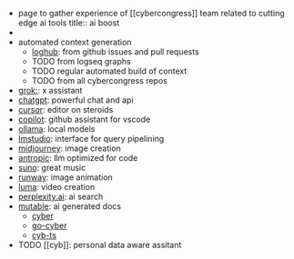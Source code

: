 - page to gather experience of [[cybercongress]] team related to cutting edge ai tools
  title:: ai boost
-
- automated context generation
	- [loghub](https://github.com/mastercyb/loghub): from github issues and pull requests
	- TODO from logseq graphs
	- TODO regular automated build of context
	- TODO from all cybercongress repos
- [grok:](https://x.com/grok?lang=en): x assistant
- [chatgpt](https://chatgpt.com/): powerful chat and api
- [cursor](https://www.cursor.com/features): editor on steroids
- [copilot](https://github.com/features/copilot): github assistant for vscode
- [ollama](https://ollama.com/): local models
- [lmstudio](https://www.google.com/search?q=llm+studio): interface for query pipelining
- [midjourney](https://www.midjourney.com/home): image creation
- [antropic](https://www.anthropic.com/): llm optimized for code
- [suno](https://suno.com/): great music
- [runway](https://runwayml.com/product): image animation
- [luma](https://lumalabs.ai/dream-machine): video creation
- [perplexity.ai](http://perplexity.ai/discover): ai search
- [mutable](https://mutable.ai/): ai generated docs
	- [cyber](https://wiki.mutable.ai/cybercongress/cyber)
	- [go-cyber](https://wiki.mutable.ai/cybercongress/go-cyber)
	- [cyb-ts](https://wiki.mutable.ai/cybercongress/cyb-ts)
- TODO [[cyb]]: personal data aware assitant